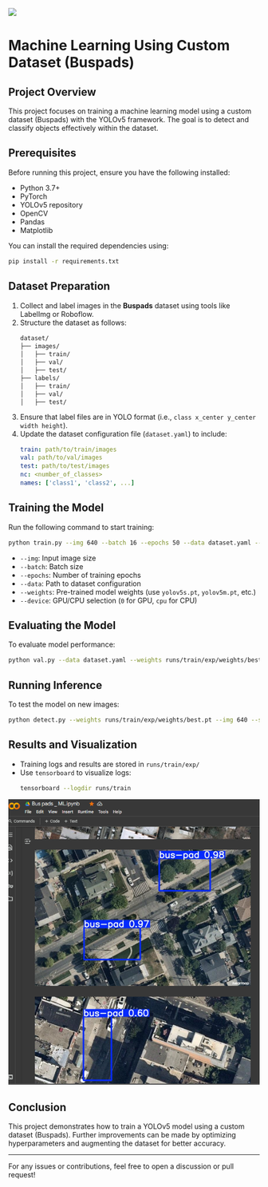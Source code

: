 ![](https://uploads-ssl.webflow.com/5f6bc60e665f54545a1e52a5/615627e5824c9c6195abfda9_computer-vision-cycle.png)

# Machine Learning Using Custom Dataset (Buspads)

## Project Overview
This project focuses on training a machine learning model using a custom dataset (Buspads) with the YOLOv5 framework. The goal is to detect and classify objects effectively within the dataset.

## Prerequisites
Before running this project, ensure you have the following installed:
- Python 3.7+
- PyTorch
- YOLOv5 repository
- OpenCV
- Pandas
- Matplotlib

You can install the required dependencies using:
```bash
pip install -r requirements.txt
```

## Dataset Preparation
1. Collect and label images in the **Buspads** dataset using tools like LabelImg or Roboflow.
2. Structure the dataset as follows:
   ```
   dataset/
   ├── images/
   │   ├── train/
   │   ├── val/
   │   ├── test/
   ├── labels/
   │   ├── train/
   │   ├── val/
   │   ├── test/
   ```
3. Ensure that label files are in YOLO format (i.e., `class x_center y_center width height`).
4. Update the dataset configuration file (`dataset.yaml`) to include:
   ```yaml
   train: path/to/train/images
   val: path/to/val/images
   test: path/to/test/images
   nc: <number_of_classes>
   names: ['class1', 'class2', ...]
   ```

## Training the Model
Run the following command to start training:
```bash
python train.py --img 640 --batch 16 --epochs 50 --data dataset.yaml --weights yolov5s.pt --device 0
```
- `--img`: Input image size
- `--batch`: Batch size
- `--epochs`: Number of training epochs
- `--data`: Path to dataset configuration
- `--weights`: Pre-trained model weights (use `yolov5s.pt`, `yolov5m.pt`, etc.)
- `--device`: GPU/CPU selection (`0` for GPU, `cpu` for CPU)

## Evaluating the Model
To evaluate model performance:
```bash
python val.py --data dataset.yaml --weights runs/train/exp/weights/best.pt --img 640
```

## Running Inference
To test the model on new images:
```bash
python detect.py --weights runs/train/exp/weights/best.pt --img 640 --source path/to/images
```

## Results and Visualization
- Training logs and results are stored in `runs/train/exp/`
- Use `tensorboard` to visualize logs:
  ```bash
  tensorboard --logdir runs/train
  ```
  
![](https://github.com/MVVENTO/Machine-Learning-Buspads/blob/main/MLresults-buspads.png)

## Conclusion
This project demonstrates how to train a YOLOv5 model using a custom dataset (Buspads). Further improvements can be made by optimizing hyperparameters and augmenting the dataset for better accuracy.

---
For any issues or contributions, feel free to open a discussion or pull request!

